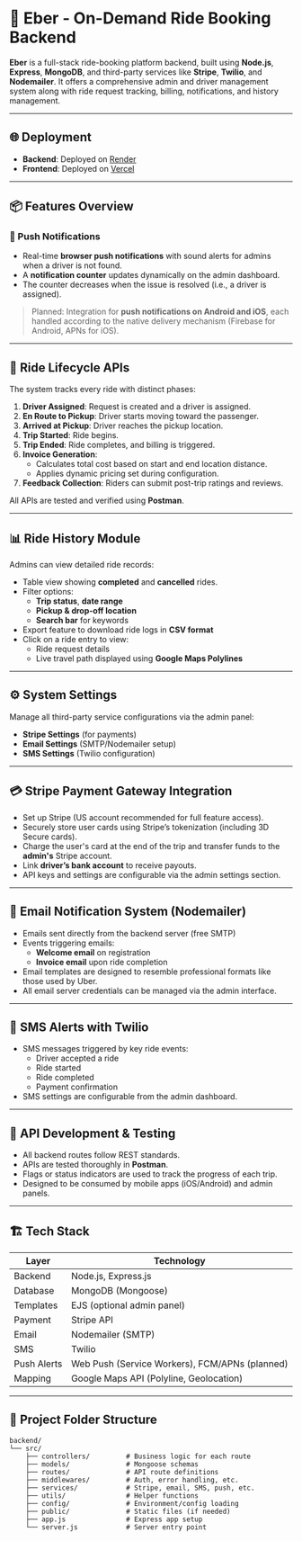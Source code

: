 # 🚖 Eber - On-Demand Ride Booking Backend

**Eber** is a full-stack ride-booking platform backend, built using **Node.js**, **Express**, **MongoDB**, and third-party services like **Stripe**, **Twilio**, and **Nodemailer**. It offers a comprehensive admin and driver management system along with ride request tracking, billing, notifications, and history management.

---

## 🌐 Deployment

- **Backend**: Deployed on [Render](https://render.com)
- **Frontend**: Deployed on [Vercel](https://vercel.com)

---

## 📦 Features Overview

### 🔔 Push Notifications

- Real-time **browser push notifications** with sound alerts for admins when a driver is not found.
- A **notification counter** updates dynamically on the admin dashboard.
- The counter decreases when the issue is resolved (i.e., a driver is assigned).

> Planned: Integration for **push notifications on Android and iOS**, each handled according to the native delivery mechanism (Firebase for Android, APNs for iOS).

---

## 🧾 Ride Lifecycle APIs

The system tracks every ride with distinct phases:

1. **Driver Assigned**: Request is created and a driver is assigned.
2. **En Route to Pickup**: Driver starts moving toward the passenger.
3. **Arrived at Pickup**: Driver reaches the pickup location.
4. **Trip Started**: Ride begins.
5. **Trip Ended**: Ride completes, and billing is triggered.
6. **Invoice Generation**:
   - Calculates total cost based on start and end location distance.
   - Applies dynamic pricing set during configuration.
7. **Feedback Collection**: Riders can submit post-trip ratings and reviews.

All APIs are tested and verified using **Postman**.

---

## 📊 Ride History Module

Admins can view detailed ride records:

- Table view showing **completed** and **cancelled** rides.
- Filter options:
  - **Trip status**, **date range**
  - **Pickup & drop-off location**
  - **Search bar** for keywords
- Export feature to download ride logs in **CSV format**
- Click on a ride entry to view:
  - Ride request details
  - Live travel path displayed using **Google Maps Polylines**

---

## ⚙️ System Settings

Manage all third-party service configurations via the admin panel:

- **Stripe Settings** (for payments)
- **Email Settings** (SMTP/Nodemailer setup)
- **SMS Settings** (Twilio configuration)

---

## 💳 Stripe Payment Gateway Integration

- Set up Stripe (US account recommended for full feature access).
- Securely store user cards using Stripe’s tokenization (including 3D Secure cards).
- Charge the user's card at the end of the trip and transfer funds to the **admin's** Stripe account.
- Link **driver’s bank account** to receive payouts.
- API keys and settings are configurable via the admin settings section.

---

## 📧 Email Notification System (Nodemailer)

- Emails sent directly from the backend server (free SMTP)
- Events triggering emails:
  - **Welcome email** on registration
  - **Invoice email** upon ride completion
- Email templates are designed to resemble professional formats like those used by Uber.
- All email server credentials can be managed via the admin interface.

---

## 📱 SMS Alerts with Twilio

- SMS messages triggered by key ride events:
  - Driver accepted a ride
  - Ride started
  - Ride completed
  - Payment confirmation
- SMS settings are configurable from the admin dashboard.

---

## 🧪 API Development & Testing

- All backend routes follow REST standards.
- APIs are tested thoroughly in **Postman**.
- Flags or status indicators are used to track the progress of each trip.
- Designed to be consumed by mobile apps (iOS/Android) and admin panels.

---

## 🏗️ Tech Stack

| Layer        | Technology               |
|--------------|---------------------------|
| Backend      | Node.js, Express.js       |
| Database     | MongoDB (Mongoose)        |
| Templates    | EJS (optional admin panel)|
| Payment      | Stripe API                |
| Email        | Nodemailer (SMTP)         |
| SMS          | Twilio                    |
| Push Alerts  | Web Push (Service Workers), FCM/APNs (planned) |
| Mapping      | Google Maps API (Polyline, Geolocation) |

---

## 📁 Project Folder Structure

```text
backend/
└── src/
    ├── controllers/         # Business logic for each route
    ├── models/              # Mongoose schemas
    ├── routes/              # API route definitions
    ├── middlewares/         # Auth, error handling, etc.
    ├── services/            # Stripe, email, SMS, push, etc.
    ├── utils/               # Helper functions
    ├── config/              # Environment/config loading
    ├── public/              # Static files (if needed)
    ├── app.js               # Express app setup
    └── server.js            # Server entry point
